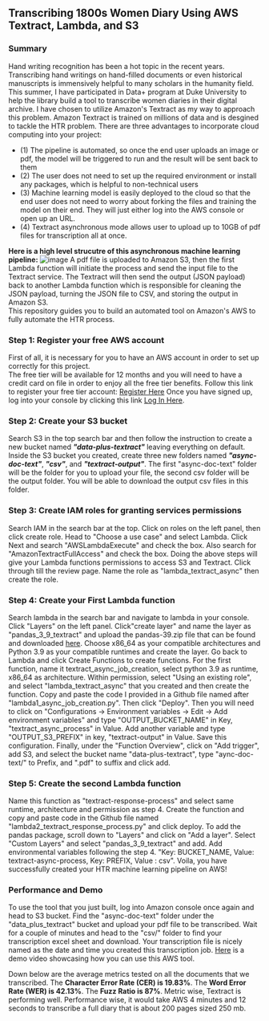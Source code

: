 ## Transcribing 1800s Women Diary Using AWS Textract, Lambda, and S3
### Summary
Hand writing recognition has been a hot topic in the recent years. Transcribing hand writings on hand-filled documents or even historical manuscripts is immensively helpful to many scholars in the humanity field. This summer, I have participated in Data+ program at Duke University to help the library build a tool to transcribe women diaries in their digital archive. I have chosen to utilize Amazon's Textract as my way to approach this problem. Amazon Textract is trained on millions of data and is desgined to tackle the HTR problem. There are three advantages to incorporate cloud computing into your project:   
- (1) The pipeline is automated, so once the end user uploads an image or pdf, the model will be triggered to run and the result will be sent back to them  
- (2) The user does not need to set up the required environment or install any packages, which is helpful to non-technical users  
- (3) Machine learning model is easily deployed to the cloud so that the end user does not need to worry about forking the files and training the model on their end. They will just either log into the AWS console or open up an URL.  
- (4) Textract asynchronous mode allows user to upload up to 10GB of pdf files for transcription all at once.

**Here is a high level strucutre of this asynchronous machine learning pipeline:**
![image](https://user-images.githubusercontent.com/90075179/180444326-652c8576-4217-4c17-bc5d-5e181a580447.png)
A pdf file is uploaded to Amazon S3, then the first Lambda function will initiate the process and send the input file to the Textract service. The Textract will then send the output (JSON payload) back to another Lambda function which is responsible for cleaning the JSON payload, turning the JSON file to CSV, and storing the output in Amazon S3.  
This repository guides you to build an automated tool on Amazon's AWS to fully automate the HTR process.

### Step 1: Register your free AWS account
First of all, it is necessary for you to have an AWS account in order to set up correctly for this project.  
The free tier will be available for 12 months and you will need to have a credit card on file in order to enjoy all the free tier benefits.
Follow this link to register your free tier account: [Register Here](https://aws.amazon.com/account/sign-up)
Once you have signed up, log into your console by clicking this link [Log In Here](console.aws.amazon.com).

### Step 2: Create your S3 bucket
Search S3 in the top search bar and then follow the instruction to create a new bucket named ***"data-plus-textract"*** leaving everything on default. Inside the S3 bucket you created, create three new folders named ***"async-doc-text"***, ***"csv"***, and ***"textract-output"***. The first "async-doc-text" folder will be the folder for you to upload your file, the second csv folder will be the output folder. You will be able to download the output csv files in this folder.  

### Step 3: Create IAM roles for granting services permissions
Search IAM in the search bar at the top. Click on roles on the left panel, then click create role. Head to "Choose a use case" and select Lambda. Click Next and search "AWSLambdaExecute" and check the box. Also search for "AmazonTextractFullAccess" and check the box. Doing the above steps will give your Lambda functions permissions to access S3 and Textract. Click through till the review page. Name the role as "lambda_textract_async" then create the role.  

### Step 4: Create your First Lambda function
Search lambda in the search bar and navigate to lambda in your console. Click "Layers" on the left panel. Click"create layer" and name the layer as "pandas_3_9_textract" and upload the pandas-39.zip file that can be found and downloaded [here](https://github.com/srcecde/aws-tutorial-code/tree/master/lambda-layers-package/python3.9). Choose x86_64 as your compatible architectures and Python 3.9 as your compatible runtimes and create the layer. Go back to Lambda and click Create Functions to create functions. For the first function, name it textract_async_job_creation, select python 3.9 as runtime, x86_64 as architecture. Within permission, select "Using an existing role", and select "lambda_textract_async" that you created and then create the function. Copy and paste the code I provided in a Github file named after "lambda1_async_job_creation.py". Then click "Deploy". Then you will need to click on "Configurations -> Environment variables -> Edit -> Add environment variables" and type "OUTPUT_BUCKET_NAME" in Key, "textract_async_process" in Value. Add another variable and type "OUTPUT_S3_PREFIX" in key, "textract-output" in Value. Save this configuration. Finally, under the "Function Overview", click on "Add trigger", add S3, and select the bucket name "data-plus-textract", type "aync-doc-text/" to Prefix, and ".pdf" to suffix and click add.  

### Step 5: Create the second Lambda function
Name this function as "textract-response-process" and select same runtime, architecture and permission as step 4. Create the function and copy and paste code in the Github file named "lambda2_textract_response_process.py" and click deploy. To add the pandas package, scroll down to "Layers" and click on "Add a layer". Select "Custom Layers" and select "pandas_3_9_textract" and add. Add environmental variables following the step 4. "Key: BUCKET_NAME, Value: textract-async-process, Key: PREFIX, Value : csv". Voila, you have successfully created your HTR machine learning pipeline on AWS!

### Performance and Demo
To use the tool that you just built, log into Amazon console once again and head to S3 bucket. Find the "async-doc-text" folder under the "data_plus_textract" bucket and upload your pdf file to be transcribed. Wait for a couple of minutes and head to the "csv/" folder to find your transcription excel sheet and download. Your transcription file is nicely named as the date and time you created this transcription job. [Here](https://www.youtube.com/watch?v=kJVBVuc06kI) is a demo video showcasing how you can use this AWS tool.  

Down below are the average metrics tested on all the documents that we transcribed. The **Character Error Rate (CER) is 19.83%**. The **Word Error Rate (WER) is 42.13%**. The **Fuzz Ratio is 87%**. Metric wise, Textract is performing well. Performance wise, it would take AWS 4 minutes and 12 seconds to transcribe a full diary that is about 200 pages sized 250 mb. 
